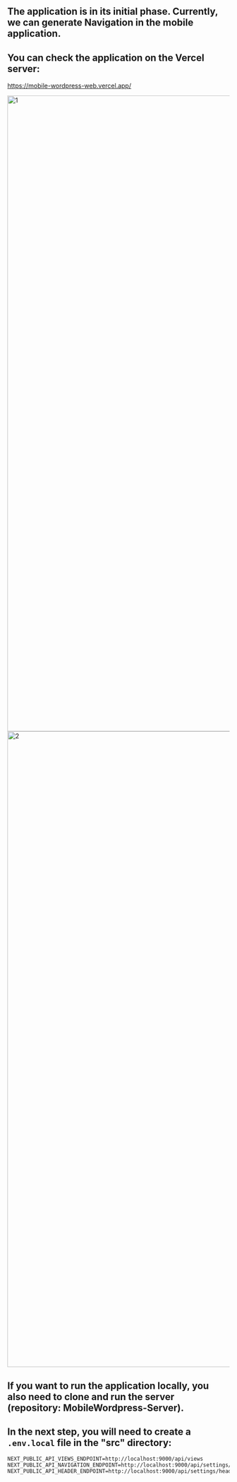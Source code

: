 ## The application is in its initial phase. Currently, we can generate Navigation in the mobile application.


## You can check the application on the Vercel server:

https://mobile-wordpress-web.vercel.app/


<img width="1440" alt="1" src="https://github.com/user-attachments/assets/3632ab98-f214-4b0b-8a26-2163e0930a15">
<img width="1440" alt="2" src="https://github.com/user-attachments/assets/d2d9ea0a-c1c4-42ed-bbd2-a6db03ecd102">

## If you want to run the application locally, you also need to clone and run the server (repository: MobileWordpress-Server).

## In the next step, you will need to create a `.env.local` file in the "src" directory:

```
NEXT_PUBLIC_API_VIEWS_ENDPOINT=http://localhost:9000/api/views
NEXT_PUBLIC_API_NAVIGATION_ENDPOINT=http://localhost:9000/api/settings/navigation
NEXT_PUBLIC_API_HEADER_ENDPOINT=http://localhost:9000/api/settings/header
```

